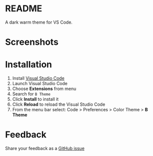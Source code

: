 # README

A dark warm theme for VS Code.

# Screenshots


# Installation

1. Install [Visual Studio Code](https://code.visualstudio.com/)
2. Launch Visual Studio Code
3. Choose **Extensions** from menu
4. Search for `B Theme`
5. Click **Install** to install it
6. Click **Reload** to reload the Visual Studio Code
7. From the menu bar select: Code > Preferences > Color Theme > **B Theme**

# Feedback
Share your feedback as a [GitHub issue](https://github.com/surfinzap/b-theme/issues)
